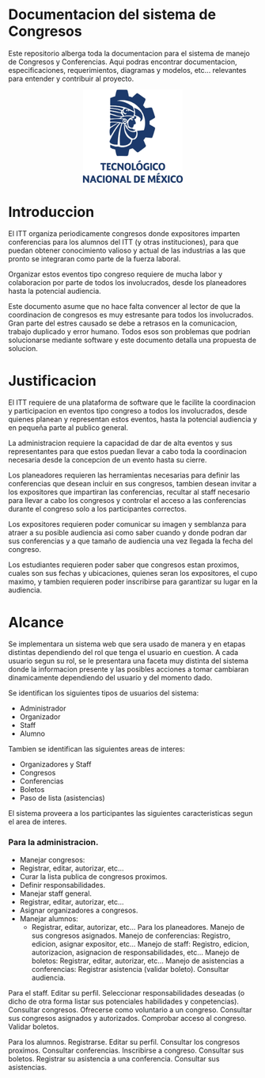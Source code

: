 # Documentacion del sistema de Congresos
Este repositorio alberga toda la documentacion para el sistema de manejo de Congresos y Conferencias.
Aqui podras encontrar documentacion, especificaciones, requerimientos, diagramas y modelos, etc... relevantes para entender y contribuir al proyecto.

<div align="center">
  <img src="imagenes/tecnm-logo.jpg" alt="Logo del Tecnologico Nacional de Mexico" width="40%" height="40%" />
</div>

# Introduccion

El ITT organiza periodicamente congresos donde expositores imparten conferencias para los alumnos del ITT (y otras instituciones), para que puedan obtener conocimiento valioso y actual de las industrias a las que pronto se integraran como parte de la fuerza laboral.

Organizar estos eventos tipo congreso requiere de mucha labor y colaboracion por parte de todos los involucrados, desde los planeadores hasta la potencial audiencia.

Este documento asume que no hace falta convencer al lector de que la coordinacion de congresos es muy estresante para todos los involucrados. Gran parte del estres causado se debe a retrasos en la comunicacion, trabajo duplicado y error humano. Todos esos son problemas que podrian solucionarse mediante software y este documento detalla una propuesta de solucion.


# Justificacion

El ITT requiere de una plataforma de software que le facilite la coordinacion y participacion en eventos tipo congreso a todos los involucrados, desde quienes planean y representan estos eventos, hasta la potencial audiencia y en pequeña parte al publico general.

La administracion requiere la capacidad de dar de alta eventos y sus representantes para que estos puedan llevar a cabo toda la coordinacion necesaria desde la concepcion de un evento hasta su cierre.

Los planeadores requieren las herramientas necesarias para definir las conferencias que desean incluir en sus congresos, tambien desean invitar a los expositores que impartiran las conferencias, recultar al staff necesario para llevar a cabo los congresos y controlar el acceso a las conferencias durante el congreso solo a los participantes correctos.

Los expositores requieren poder comunicar su imagen y semblanza para atraer a su posible audiencia asi como saber cuando y donde podran dar sus conferencias y a que tamaño de audiencia una vez llegada la fecha del congreso.

Los estudiantes requieren poder saber que congresos estan proximos, cuales son sus fechas y ubicaciones, quienes seran los expositores, el cupo maximo, y tambien requieren poder inscribirse para garantizar su lugar en la audiencia.

# Alcance

Se implementara un sistema web que sera usado de manera y en etapas distintas dependiendo del rol que tenga el usuario en cuestion. A cada usuario segun su rol, se le presentara una faceta muy distinta del sistema donde la informacion presente y las posibles acciones a tomar cambiaran dinamicamente dependiendo del usuario y del momento dado.

Se identifican los siguientes tipos de usuarios del sistema:
 - Administrador
 - Organizador
 - Staff
 - Alumno

Tambien se identifican las siguientes areas de interes:
 - Organizadores y Staff
 - Congresos
 - Conferencias
 - Boletos
 - Paso de lista (asistencias)

El sistema proveera a los participantes las siguientes caracteristicas segun el area de interes.

### Para la administracion.
 - Manejar congresos:
 - Registrar, editar, autorizar, etc…
 - Curar la lista publica de congresos proximos.
 - Definir responsabilidades.
 - Manejar staff general.
 - Registrar, editar, autorizar, etc…
 - Asignar organizadores a congresos.
 - Manejar alumnos:
   - Registrar, editar, autorizar, etc…
Para los planeadores.
Manejo de sus congresos asignados.
Manejo de conferencias:
Registro, edicion, asignar expositor, etc…
Manejo de staff:
Registro, edicion, autorizacion, asignacion de responsabilidades, etc…
Manejo de boletos:
Registrar, editar, autorizar, etc…
Manejo de asistencias a conferencias:
Registrar asistencia (validar boleto).
Consultar audiencia.

Para el staff.
Editar su perfil.
Seleccionar responsabilidades deseadas (o dicho de otra forma listar sus potenciales habilidades y conpetencias).
Consultar congresos.
Ofrecerse como voluntario a un congreso.
Consultar sus congresos asignados y autorizados.
Comprobar acceso al congreso.
Validar boletos.

Para los alumnos.
Registrarse.
Editar su perfil.
Consultar los congresos proximos.
Consultar conferencias.
Inscribirse a congreso.
Consultar sus boletos.
Registrar su asistencia a una conferencia.
Consultar sus asistencias.
